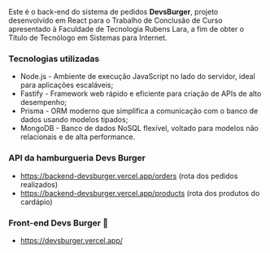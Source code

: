 Este é o back-end do sistema de pedidos **DevsBurger**, projeto desenvolvido em React para o Trabalho de Conclusão de Curso apresentado à Faculdade de Tecnologia Rubens Lara, a fim de obter o Título de Tecnólogo em Sistemas para Internet.   

### Tecnologias utilizadas ###
- Node.js - Ambiente de execução JavaScript no lado do servidor, ideal para aplicações escaláveis;
- Fastify - Framework web rápido e eficiente para criação de APIs de alto desempenho;
- Prisma - ORM moderno que simplifica a comunicação com o banco de dados usando modelos tipados;
- MongoDB - Banco de dados NoSQL flexível, voltado para modelos não relacionais e de alta performance.
  
### API da hamburgueria Devs Burger ###
- https://backend-devsburger.vercel.app/orders (rota dos pedidos realizados)
- https://backend-devsburger.vercel.app/products (rota dos produtos do cardápio)
  
### Front-end Devs Burger 🍔 ###       
- https://devsburger.vercel.app/

